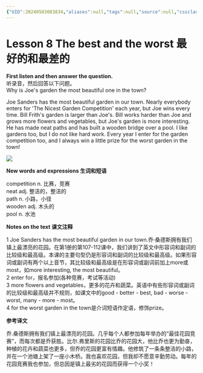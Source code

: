 ```yaml
---
{"UID":20240503083834,"aliases":null,"tags":null,"source":null,"cssclass":null,"created":"2024-05-03","dg-publish":true,"permalink":"/英语/新概念/二册/Lesson 8/课文/","dgPassFrontmatter":true}
---
```



# Lesson 8 The best and the worst 最好的和最差的

**First listen and then answer the question.**  
听录音，然后回答以下问题。  
Why is Joe's garden the most beautiful one in the town?

Joe Sanders has the most beautiful garden in our town. Nearly everybody enters for 'The Nicest Garden Competition' each year, but Joe wins every time. Bill Frith's garden is larger than Joe's. Bill works harder than Joe and grows more flowers and vegetables, but Joe's garden is more interesting. He has made neat paths and has built a wooden bridge over a pool. I like gardens too, but I do not like hard work. Every year I enter for the garden competition too, and I always win a little prize for the worst garden in the town!  
  
![](https://i.xiao84.com/allimg/150108/1-15010PJ34B47.jpg)

**New words and expressions 生词和短语**

competition n. 比赛，竞赛  
neat adj. 整洁的，整洁的  
path n. 小路，小径  
wooden adj. 木头的  
pool n. 水池

**Notes on the text 课文注释**

1 Joe Sanders has the most beautiful garden in our town.乔·桑德斯拥有我们镇上最漂亮的花园。在第1册的第107-112课中，我们讲到了英文中形容词和副词的比较级和最高级。本课的主要句型仍是形容词和副词的比较级和最高级。如果形容词或副词有两个以上音节，其比较级和最高级是在形容词或副词前加上more或most，如more interesting, the most beautiful。  
2 enter for，报名参加(各种竞赛，考试等活动)  
3 more flowers and vegetables，更多的花卉和蔬菜。英语中有些形容词或副词的比较级和最高级并不规则，如课文中的good - better - best, bad - worse - worst, many - more - most。  
4 for the worst garden in the town是介词短语作定语，修饰prize。

**参考译文**

乔.桑德斯拥有我们镇上最漂亮的花园。几乎每个人都参加每年举办的“最佳花园竞赛”，而每次都是乔获胜。比尔.弗里斯的花园比乔的花园大，他比乔也更为勤奋，种植的花卉和蔬菜也更多，但乔的花园更富有情趣。他修筑了一条条整洁的小路，并在一个池塘上架了一座小木桥。我也喜欢花园，但我却不愿意辛勤劳动。每年的花园竞赛我也参加，但总因是镇上最劣的花园而获得一个小奖！


